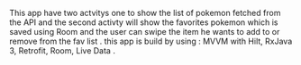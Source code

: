 This app have two actvitys one to show the list of pokemon fetched from the API and the second activty will show the favorites pokemon 
which is saved using Room and the user can swipe the item he wants to add to or remove from the fav list .
this app is build by using : MVVM with Hilt, RxJava 3, Retrofit, Room, Live Data .
